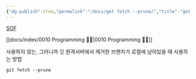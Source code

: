 ```yaml
---
{"dg-publish":true,"permalink":"/docs/get fetch --prune/","title":"get fetch --prune"}
---
```


[SOF](https://stackoverflow.com/questions/38512124/visual-studio-code-remove-branches-deleted-on-github-that-still-show-in-vs-cod)

[[docs/index/0010 Programming 👩‍💻\|0010 Programming 👩‍💻]]

사용하지 않는, 그러니까 깃 원격서버에서 제거한 브랜치가 로컬에 남아있을 때 사용하는 방법

```
git fetch --prune
```
